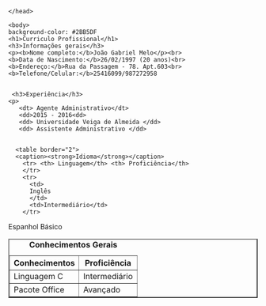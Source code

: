 
<html lang="pt-br">
	<head>
		<meta charset="UTF-8">
		<title> Curriculo profissional</title>
               
	</head>
	
	<body>
	background-color: #2BB5DF
	<h1>Curriculo Profissional</h1>
	<h3>Informações gerais</h3>
	<p><b>Nome completo:</b>João Gabriel Melo</p><br>
	<b>Data de Nascimento:</b>26/02/1997 (20 anos)<br>
	<b>Endereço:</b>Rua da Passagem - 78. Apt.603<br>
	<b>Telefone/Celular:</b>25416099/987272958
	
     
     <h3>Experiência</h3>
    <p>
       <dt> Agente Administrativo</dt>
       <dd>2015 - 2016<dd>
       <dd> Universidade Veiga de Almeida </dd>
       <dd> Assistente Administrativo </dd>
             
     
      <table border="2">
      <caption><strong>Idioma</strong></caption>
        <tr> <th> Linguagem</th> <th> Proficiência</th> 
        </tr>
        <tr>
          <td>
          Inglês
          </td>
          <td>Intermediário</td>
        </tr>
<tr>
          <td>
  Espanhol        
  </td>
  <td> Básico </td>
        </tr>
	</table>
<table border="2">
<caption><strong>Conhecimentos Gerais</strong></caption>
        <tr> <th> Conhecimentos</th> <th> Proficiência</th> 
        </tr>
        <tr>
          <td>
          Linguagem C
          </td>
          <td>Intermediário</td>
        </tr>
<tr>
          <td>
  Pacote Office        
  </td>
  <td> Avançado </td>
        </tr>
	</table>
  </body>
  </html>

